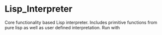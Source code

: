 # Lisp_Interpreter
Core functionality based Lisp interpreter. Includes primitive functions from pure lisp as well as user defined interpretation. Run with 
~~~ (my-top) ~~~
